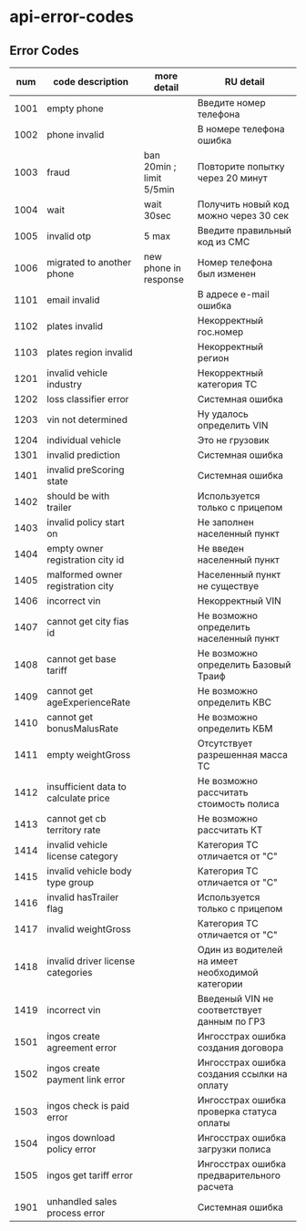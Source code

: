 # api-error-codes


## Error Codes
| num  | code description                     | more detail              | RU detail                                        |
| ---- | -------------------------------------| ------------------------ |------------------------------------------------- |
| 1001 | empty phone                          |                          | Введите номер телефона                           |
| 1002 | phone invalid                        |                          | В номере телефона ошибка                         |
| 1003 | fraud                                | ban 20min ; limit 5/5min | Повторите попытку через 20 минут                 |
| 1004 | wait                                 | wait 30sec               | Получить новый код можно через 30 сек            |
| 1005 | invalid otp                          | 5 max                    | Введите правильный код из СМС                    |
| 1006 | migrated to another phone            | new phone in response    | Номер телефона был изменен                       |
| 1101 | email invalid                        |                          | В адресе e-mail ошибка                           |
| 1102 | plates invalid                       |                          | Некорректный гос.номер                           |
| 1103 | plates region invalid                |                          | Некорректный регион                              |
| 1201 | invalid vehicle industry             |                          | Некорректный категория ТС                        |
| 1202 | loss classifier error                |                          | Системная ошибка                                 |
| 1203 | vin not determined                   |                          | Ну удалось определить VIN                        |
| 1204 | individual vehicle                   |                          | Это не грузовик                                  |
| 1301 | invalid prediction                   |                          | Системная ошибка                                 |
| 1401 | invalid preScoring state             |                          | Системная ошибка                                 |
| 1402 | should be with trailer               |                          | Используется только с прицепом                   |
| 1403 | invalid policy start on              |                          | Не заполнен населенный пункт                     |
| 1404 | empty owner registration city id     |                          | Не введен населенный пункт                       |
| 1405 | malformed owner registration city    |                          | Населенный пункт не существуе                    |
| 1406 | incorrect vin                        |                          | Некорректный VIN                                 |
| 1407 | cannot get city fias id              |                          | Не возможно определить населенный пункт          |
| 1408 | cannot get base tariff               |                          | Не возможно определить Базовый Траиф             |
| 1409 | cannot get ageExperienceRate         |                          | Не возможно определить КВС                       |
| 1410 | cannot get bonusMalusRate            |                          | Не возможно определить КБМ                       |
| 1411 | empty weightGross                    |                          | Отсутствует разрешенная масса ТС                 |
| 1412 | insufficient data to calculate price |                          | Не возможно рассчитать стоимость полиса          |
| 1413 | cannot get cb territory rate         |                          | Не возможно рассчитать КТ                        |
| 1414 | invalid vehicle license category     |                          | Категория ТС отличается от "С"                   |
| 1415 | invalid vehicle body type group      |                          | Категория ТС отличается от "С"                   |
| 1416 | invalid hasTrailer flag              |                          | Используется только с прицепом                   |
| 1417 | invalid weightGross                  |                          | Категория ТС отличается от "С"                   |
| 1418 | invalid driver license categories    |                          | Один из водителей на имеет необходимой категории |
| 1419 | incorrect vin                        |                          | Введеный VIN не соответствует данным по ГРЗ      |
| 1501 | ingos create agreement error         |                          | Ингосстрах ошибка создания договора              |
| 1502 | ingos create payment link error      |                          | Ингосстрах ошибка создания ссылки на оплату      |
| 1503 | ingos check is paid error            |                          | Ингосстрах ошибка проверка статуса оплаты        |
| 1504 | ingos download policy error          |                          | Ингосстрах ошибка загрузки полиса                |
| 1505 | ingos get tariff error               |                          | Ингосстрах ошибка предварительного расчета       |
| 1901 | unhandled sales process error        |                          | Системная ошибка                                 |